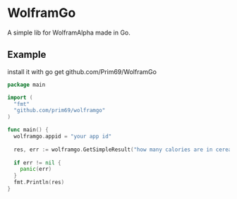 # WolframGo
A simple lib for WolframAlpha made in Go.

## Example
install it with go get github.com/Prim69/WolframGo
```go
package main

import (
  "fmt"
  "github.com/prim69/wolframgo"
)

func main() {
  wolframgo.appid = "your app id"
  
  res, err := wolframgo.GetSimpleResult("how many calories are in cereal")
  
  if err != nil {
    panic(err)
  }
  fmt.Println(res)
}
```
